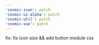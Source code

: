 ```yaml
---
'cosmic-icon': patch
'cosmic-ui-alpha': patch
'cosmic-util': patch
'cosmic-vue': patch
---
```


fix: fix icon size && add button module css

